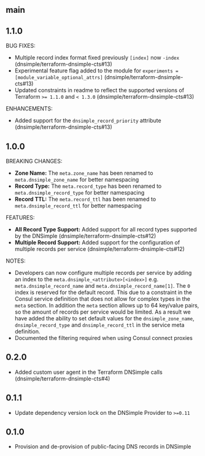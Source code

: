 ## main

## 1.1.0

BUG FIXES:

* Multiple record index format fixed previously `[index]` now `-index` (dnsimple/terraform-dnsimple-cts#13)
* Experimental feature flag added to the module for `experiments = [module_variable_optional_attrs]` (dnsimple/terraform-dnsimple-cts#13)
* Updated constraints in readme to reflect the supported versions of Terraform `>= 1.1.0` and `< 1.3.0` (dnsimple/terraform-dnsimple-cts#13)

ENHANCEMENTS:

* Added support for the `dnsimple_record_priority` attribute (dnsimple/terraform-dnsimple-cts#13)

## 1.0.0

BREAKING CHANGES:

* **Zone Name:** The `meta.zone_name` has been renamed to `meta.dnsimple_zone_name` for better namespacing
* **Record Type:** The `meta.record_type` has been renamed to `meta.dnsimple_record_type` for better namespacing
* **Record TTL:** The `meta.record_ttl` has been renamed to `meta.dnsimple_record_ttl` for better namespacing

FEATURES:

* **All Record Type Support:** Added support for all record types supported by the DNSimple (dnsimple/terraform-dnsimple-cts#12)
* **Multiple Record Support:** Added support for the configuration of multiple records per service (dnsimple/terraform-dnsimple-cts#12)

NOTES:

* Developers can now configure multiple records per service by adding an index to the `meta.dnsimple_<attribute>[<index>]` e.g. `meta.dnsimple_record_name` and `meta.dnsimple_record_name[1]`. The `0` index is reserved for the default record. This due to a constraint in the Consul service definition that does not allow for complex types in the `meta` section. In addition the `meta` section allows up to 64 key/value pairs, so the amount of records per service would be limited. As a result we have added the ability to set default values for the `dnsimple_zone_name`, `dnsimple_record_type` and `dnsimple_record_ttl` in the service meta definition.
* Documented the filtering required when using Consul connect proxies

## 0.2.0

* Added custom user agent in the Terraform DNSimple calls (dnsimple/terraform-dnsimple-cts#4)

## 0.1.1

* Update dependency version lock on the DNSimple Provider to `>=0.11`

## 0.1.0

* Provision and de-provision of public-facing DNS records in DNSimple

